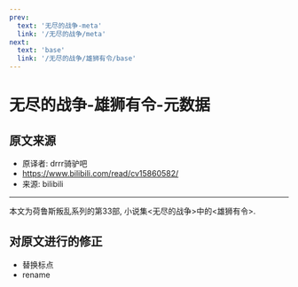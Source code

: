 ```yaml
---
prev:
  text: '无尽的战争-meta'
  link: '/无尽的战争/meta'
next:
  text: 'base'
  link: '/无尽的战争/雄狮有令/base'
---
```


# 无尽的战争-雄狮有令-元数据

## 原文来源

+ 原译者: drrr骑驴吧
+ <https://www.bilibili.com/read/cv15860582/>
+ 来源: bilibili

--------

本文为荷鲁斯叛乱系列的第33部, 小说集<无尽的战争>中的<雄狮有令>.

## 对原文进行的修正

+ 替换标点
+ rename

